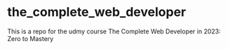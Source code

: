 # the_complete_web_developer
This is a repo for the udmy course 
The Complete Web Developer in 2023: Zero to Mastery
